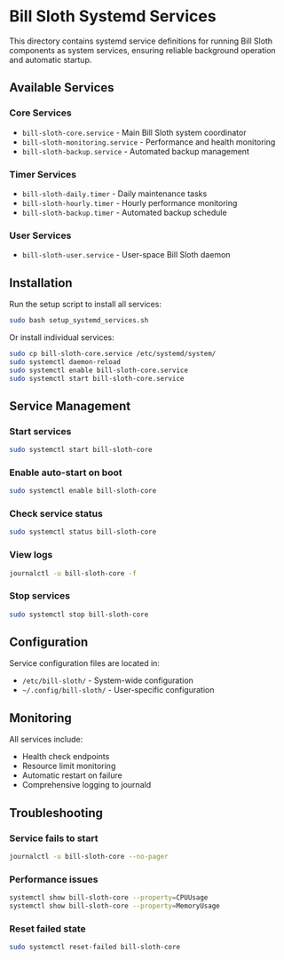 # Bill Sloth Systemd Services

This directory contains systemd service definitions for running Bill Sloth components as system services, ensuring reliable background operation and automatic startup.

## Available Services

### Core Services
- `bill-sloth-core.service` - Main Bill Sloth system coordinator
- `bill-sloth-monitoring.service` - Performance and health monitoring
- `bill-sloth-backup.service` - Automated backup management

### Timer Services
- `bill-sloth-daily.timer` - Daily maintenance tasks
- `bill-sloth-hourly.timer` - Hourly performance monitoring
- `bill-sloth-backup.timer` - Automated backup schedule

### User Services
- `bill-sloth-user.service` - User-space Bill Sloth daemon

## Installation

Run the setup script to install all services:
```bash
sudo bash setup_systemd_services.sh
```

Or install individual services:
```bash
sudo cp bill-sloth-core.service /etc/systemd/system/
sudo systemctl daemon-reload
sudo systemctl enable bill-sloth-core.service
sudo systemctl start bill-sloth-core.service
```

## Service Management

### Start services
```bash
sudo systemctl start bill-sloth-core
```

### Enable auto-start on boot
```bash
sudo systemctl enable bill-sloth-core
```

### Check service status
```bash
sudo systemctl status bill-sloth-core
```

### View logs
```bash
journalctl -u bill-sloth-core -f
```

### Stop services
```bash
sudo systemctl stop bill-sloth-core
```

## Configuration

Service configuration files are located in:
- `/etc/bill-sloth/` - System-wide configuration
- `~/.config/bill-sloth/` - User-specific configuration

## Monitoring

All services include:
- Health check endpoints
- Resource limit monitoring
- Automatic restart on failure
- Comprehensive logging to journald

## Troubleshooting

### Service fails to start
```bash
journalctl -u bill-sloth-core --no-pager
```

### Performance issues
```bash
systemctl show bill-sloth-core --property=CPUUsage
systemctl show bill-sloth-core --property=MemoryUsage
```

### Reset failed state
```bash
sudo systemctl reset-failed bill-sloth-core
```